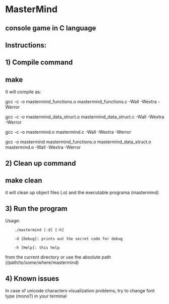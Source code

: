 # MasterMind
## console game in C language

## Instructions:

## 1) Compile command

## make

It will compile as:

gcc -c -o mastermind_functions.o mastermind_functions.c -Wall -Wextra -Werror

gcc -c -o mastermind_data_struct.o mastermind_data_struct.c -Wall -Wextra -Werror

gcc -c -o mastermind.o mastermind.c -Wall -Wextra -Werror

gcc -o mastermind mastermind_functions.o mastermind_data_struct.o mastermind.o -Wall -Wextra -Werror

## 2) Clean up command

## make clean

it will clean up object files (.o) and the executable programa (mastermind)

## 3) Run the program

Usage:

        ./mastermind [-d] [-h]

        -d [Debug]: prints out the secret code for debug
        
        -h [Help]: this help

from the current directory or use the absolute path (/path/to/some/where/mastermind)

## 4) Known issues
In case of unicode characters visualization problems, try to change font type (mono?) in your terminal
